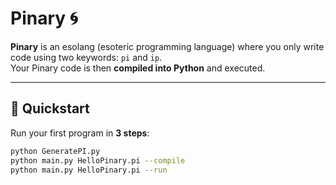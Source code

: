 # Pinary 🌀
**Pinary** is an esolang (esoteric programming language) where you only write code using two keywords: `pi` and `ip`.  
Your Pinary code is then **compiled into Python** and executed.  

---

## 🚀 Quickstart
Run your first program in **3 steps**:

```bash
python GeneratePI.py
python main.py HelloPinary.pi --compile
python main.py HelloPinary.pi --run
